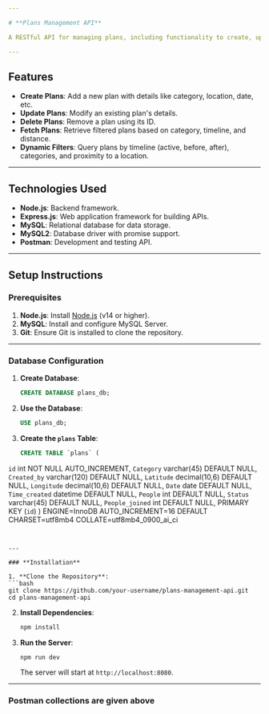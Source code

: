 ```yaml
---

# **Plans Management API**

A RESTful API for managing plans, including functionality to create, update, delete, and fetch filtered plans based on criteria such as location, category, and timeline.

---
```


## **Features**

- **Create Plans**: Add a new plan with details like category, location, date, etc.
- **Update Plans**: Modify an existing plan's details.
- **Delete Plans**: Remove a plan using its ID.
- **Fetch Plans**: Retrieve filtered plans based on category, timeline, and distance.
- **Dynamic Filters**: Query plans by timeline (active, before, after), categories, and proximity to a location.

---

## **Technologies Used**

- **Node.js**: Backend framework.
- **Express.js**: Web application framework for building APIs.
- **MySQL**: Relational database for data storage.
- **MySQL2**: Database driver with promise support.
- **Postman**: Development and testing API.

---

## **Setup Instructions**

### **Prerequisites**

1. **Node.js**: Install [Node.js](https://nodejs.org/) (v14 or higher).
2. **MySQL**: Install and configure MySQL Server.
3. **Git**: Ensure Git is installed to clone the repository.

---

### **Database Configuration**

1. **Create Database**:
   ```sql
   CREATE DATABASE plans_db;
   ```

2. **Use the Database**:
   ```sql
   USE plans_db;
   ```



3. **Create the `plans` Table**:
   ```sql
   CREATE TABLE `plans` (
  `id` int NOT NULL AUTO_INCREMENT,
  `Category` varchar(45) DEFAULT NULL,
  `Created_by` varchar(120) DEFAULT NULL,
  `Latitude` decimal(10,6) DEFAULT NULL,
  `Longitude` decimal(10,6) DEFAULT NULL,
  `Date` date DEFAULT NULL,
  `Time_created` datetime DEFAULT NULL,
  `People` int DEFAULT NULL,
  `Status` varchar(45) DEFAULT NULL,
  `People_joined` int DEFAULT NULL,
  PRIMARY KEY (`id`)
) ENGINE=InnoDB AUTO_INCREMENT=16 DEFAULT CHARSET=utf8mb4 COLLATE=utf8mb4_0900_ai_ci
   ```


---

### **Installation**

1. **Clone the Repository**:
   ```bash
   git clone https://github.com/your-username/plans-management-api.git
   cd plans-management-api
   ```

2. **Install Dependencies**:
   ```bash
   npm install
   ```


3. **Run the Server**:
   ```bash
   npm run dev
   ```
   The server will start at `http://localhost:8080`.

---

### **Postman collections are given above**
